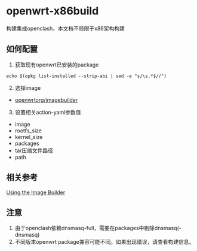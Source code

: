 # openwrt-x86build
构建集成openclash，本文档不局限于x86架构构建
## 如何配置
1. 获取现有openwrt已安装的package
```
echo $(opkg list-installed --strip-abi | sed -e "s/\s.*$//")
```

2. 选择image
- [openwrtorg/imagebuilder](https://hub.docker.com/r/openwrtorg/imagebuilder/tags)

3. 设置相关action-yaml参数值
- image
- rootfs_size
- kernel_size
- packages
- tar压缩文件路径
- path

## 相关参考
[Using the Image Builder](https://openwrt.org/docs/guide-user/additional-software/imagebuilder)

## 注意
1. 由于openclash依赖dnsmasq-full，需要在packages中剔除dnsmasq(-dnsmasq)
2. 不同版本openwrt package兼容可能不同。如果出现错误，请查看构建信息。

